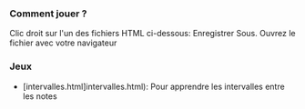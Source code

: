 ### Comment jouer ? 

Clic droit sur l'un des fichiers HTML ci-dessous: Enregistrer Sous. 
Ouvrez le fichier avec votre navigateur

### Jeux

- [intervalles.html]intervalles.html): Pour apprendre les intervalles entre les notes
